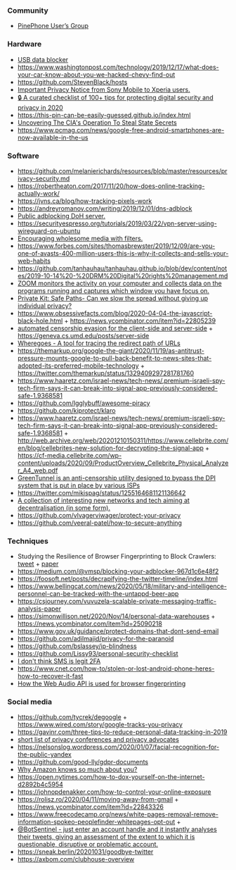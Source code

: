### Community

- [PinePhone User’s Group](https://www.facebook.com/groups/490766952100168)

### Hardware

- [USB data blocker](https://www.zdnet.com/article/this-cheap-gadget-can-stop-your-smartphone-or-tablet-being-hacked-at-an-airport-hotel-or-cafe/)
- https://www.washingtonpost.com/technology/2019/12/17/what-does-your-car-know-about-you-we-hacked-chevy-find-out
- https://github.com/StevenBlack/hosts
- [Important Privacy Notice from Sony Mobile to Xperia users.](https://notice.indevice.sonymobile.com/en_gb)
- [🔒 A curated checklist of 100+ tips for protecting digital security and privacy in 2020 ](https://github.com/alulsh/personal-security-checklist)
- https://this-pin-can-be-easily-guessed.github.io/index.html
- [Uncovering The CIA's Operation To Steal State Secrets](https://podcasts.apple.com/us/podcast/fresh-air/id214089682?i=1000467576663&mc_cid=0c0d31527f&mc_eid=2b9e8b6990)
- https://www.pcmag.com/news/google-free-android-smartphones-are-now-available-in-the-us

### Software

- https://github.com/melanierichards/resources/blob/master/resources/privacy-security.md
- https://robertheaton.com/2017/11/20/how-does-online-tracking-actually-work/
- https://jvns.ca/blog/how-tracking-pixels-work
- https://andreyromanov.com/writing/2019/12/01/dns-adblock
- [Public adblocking DoH server.](https://twitter.com/nys0s/status/1211570679151284224)
- https://securityespresso.org/tutorials/2019/03/22/vpn-server-using-wireguard-on-ubuntu
- [Encouraging wholesome media with filters.](https://trevordmiller.com/posts/media/)
- https://www.forbes.com/sites/thomasbrewster/2019/12/09/are-you-one-of-avasts-400-million-users-this-is-why-it-collects-and-sells-your-web-habits
- https://github.com/tanhauhau/tanhauhau.github.io/blob/dev/content/notes/2019-10-14%20-%20DRM%20Digital%20rights%20management.md
- [ZOOM monitors the activity on your computer and collects data on the programs running and captures which window you have focus on.](https://twitter.com/Ouren/status/1241398181205889024)
- [Private Kit: Safe Paths- Can we slow the spread without giving up individual privacy? ](http://safepaths.mit.edu)
- https://www.obsessivefacts.com/blog/2020-04-04-the-javascript-black-hole.html + https://news.ycombinator.com/item?id=22805239
- [automated censorship evasion for the client-side and server-side](https://github.com/Kkevsterrr/geneva) + https://geneva.cs.umd.edu/posts/server-side
- [Wheregoes - A tool for tracing the redirect path of URLs](https://wheregoes.com)
- https://themarkup.org/google-the-giant/2020/11/19/as-antitrust-pressure-mounts-google-to-pull-back-benefit-to-news-sites-that-adopted-its-preferred-mobile-technology + https://twitter.com/themarkup/status/1329409297281781760
- https://www.haaretz.com/israel-news/tech-news/.premium-israeli-spy-tech-firm-says-it-can-break-into-signal-app-previously-considered-safe-1.9368581
- https://github.com/Igglybuff/awesome-piracy
- https://github.com/kiprotect/klaro
- https://www.haaretz.com/israel-news/tech-news/.premium-israeli-spy-tech-firm-says-it-can-break-into-signal-app-previously-considered-safe-1.9368581 + http://web.archive.org/web/20201210150311/https://www.cellebrite.com/en/blog/cellebrites-new-solution-for-decrypting-the-signal-app + https://cf-media.cellebrite.com/wp-content/uploads/2020/09/ProductOverview_Cellebrite_Physical_Analyzer_A4_web.pdf
- [GreenTunnel is an anti-censorship utility designed to bypass the DPI system that is put in place by various ISPs](https://github.com/SadeghHayeri/GreenTunnel)
- https://twitter.com/mikispag/status/1255164681121136642
- [A collection of interesting new networks and tech aiming at decentralisation (in some form).](https://github.com/redecentralize/alternative-internet)
- https://github.com/vlvagerviwager/protect-your-privacy
- https://github.com/veeral-patel/how-to-secure-anything

### Techniques

- Studying the Resilience of Browser Fingerprinting to Block Crawlers: [tweet](https://twitter.com/xopek59/status/1218169607535693824) + [paper](https://hal.inria.fr/hal-02441653)
- https://medium.com/@vmsp/blocking-your-adblocker-967d1c6e48f2
- https://foosoft.net/posts/decrapifying-the-twitter-timeline/index.html
- https://www.bellingcat.com/news/2020/05/18/military-and-intelligence-personnel-can-be-tracked-with-the-untappd-beer-app
- https://csjourney.com/vuvuzela-scalable-private-messaging-traffic-analysis-paper
- https://simonwillison.net/2020/Nov/14/personal-data-warehouses + https://news.ycombinator.com/item?id=25090218
- https://www.gov.uk/guidance/protect-domains-that-dont-send-email
- https://github.com/adilmajid/privacy-for-the-paranoid
- https://github.com/bslassey/ip-blindness
- https://github.com/Lissy93/personal-security-checklist
- [I don't think SMS is legit 2FA](https://twitter.com/sherrod_im/status/1372259376690511873)
- https://www.cnet.com/how-to/stolen-or-lost-android-phone-heres-how-to-recover-it-fast
- [How the Web Audio API is used for browser fingerprinting](https://fingerprintjs.com/blog/audio-fingerprinting)

### Social media

- https://github.com/tycrek/degoogle + https://www.wired.com/story/google-tracks-you-privacy
- https://gavinr.com/three-tips-to-reduce-personal-data-tracking-in-2019
- [short list of privacy conferences and privacy advocates](https://twitter.com/aral/status/1219929929145573377)
- https://nelsonslog.wordpress.com/2020/01/07/facial-recognition-for-the-public-yandex
- https://github.com/good-lly/gdpr-documents
- [Why Amazon knows so much about you?](https://www.bbc.co.uk/news/extra/CLQYZENMBI/amazon-data)
- https://open.nytimes.com/how-to-dox-yourself-on-the-internet-d2892b4c5954
- https://johnopdenakker.com/how-to-control-your-online-exposure
- https://rolisz.ro/2020/04/11/moving-away-from-gmail + https://news.ycombinator.com/item?id=22843326
- https://www.freecodecamp.org/news/white-pages-removal-remove-information-spokeo-peoplefinder-whitepages-opt-out +
- [@BotSentinel - just enter an account handle and it instantly analyses their tweets, giving an assessment of the extent to which it is questionable, disruptive or problematic account.](https://twitter.com/docrussjackson/status/1323246492304506880)
- https://sneak.berlin/20201031/goodbye-twitter
- https://axbom.com/clubhouse-overview

